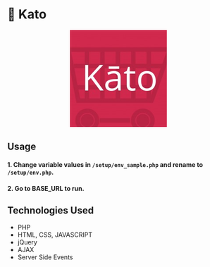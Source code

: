 # 🛒 Kato

<p align="center">
  <img src="katologo.jpeg" alt="Kato"/>
</p>

## Usage

#### 1. Change variable values in `/setup/env_sample.php` and rename to `/setup/env.php`.

#### 2. Go to BASE_URL to run.

## Technologies Used
* PHP
* HTML, CSS, JAVASCRIPT
* jQuery
* AJAX
* Server Side Events
